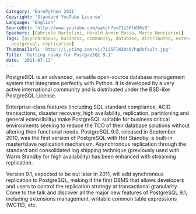 ```yaml
---
Category: 'EuroPython 2011'
Copyright: 'Standard YouTube License'
Language: 'English'
SourceUrl: 'http://www.youtube.com/watch?v=71i5FlW30s0'
Speakers: [Gabriele Bartolini, Harald Armin Massa, Marco Nenciarini]
Tags: [asynchronous, business, community, database, distributed, extensions, partitioning,
  postgresql, replication]
ThumbnailUrl: 'http://i.ytimg.com/vi/71i5FlW30s0/hqdefault.jpg'
Title: 'Getting ready for PostgreSQL 9.1'
date: '2011-07-13'
---
```

PostgreSQL is an advanced, versatile open-source database management system
that integrates perfectly with Python. It is developed by a very active
international community and is distributed under the BSD-like PostgreSQL
License.

Enterprise-class features (including SQL standard compliance, ACID
transactions, disaster recovery, high availability, replication, partitioning
and general extensibility) make PostgreSQL suitable for business critical
environments seeking to reduce the TCO of their database solutions without
altering their functional needs. PostgreSQL 9.0, released in September 2010,
was the first version of PostgreSQL with Hot Standby, a built-in master/slave
replication mechanism. Asynchronous replication through the standard and
consolidated log shipping technique (previously used with Warm Standby for
high availability) has been enhanced with streaming replication.

Version 9.1, expected to be out later in 2011, will add synchronous
replication to PostgreSQL, making it the first DBMS that allows developers and
users to control the replication strategy at transactional granularity. Come
to the talk and discover all the major new features of PostgreSQL 9.1,
including extensions management, writable common table expressions (WCTE),
etc.
